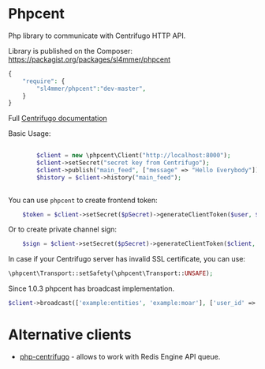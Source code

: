 Phpcent
========

Php library to communicate with Centrifugo HTTP API.

Library is published on the Composer: https://packagist.org/packages/sl4mmer/phpcent
```php
{
    "require": {
        "sl4mmer/phpcent":"dev-master",
    }
}
```

Full [Centrifugo documentation](https://fzambia.gitbooks.io/centrifugal/content/)

Basic Usage:

```php
        
        $client = new \phpcent\Client("http://localhost:8000");
        $client->setSecret("secret key from Centrifugo");
        $client->publish("main_feed", ["message" => "Hello Everybody"]);
        $history = $client->history("main_feed");
        
```

You can use `phpcent` to create frontend token:

```php
	$token = $client->setSecret($pSecret)->generateClientToken($user, $timestamp);
```

Or to create private channel sign:

```php
	$sign = $client->setSecret($pSecret)->generateClientToken($client, $channel);
```

In case if your Centrifugo server has invalid SSL certificate, you can use:

```php
\phpcent\Transport::setSafety(\phpcent\Transport::UNSAFE);
```

Since 1.0.3  phpcent has broadcast implementation. 

```php
$client->broadcast(['example:entities', 'example:moar'], ['user_id' => 2321321, 'state' => '1']);
```

Alternative clients
===================

* [php-centrifugo](https://github.com/oleh-ozimok/php-centrifugo) - allows to work with Redis Engine API queue.
